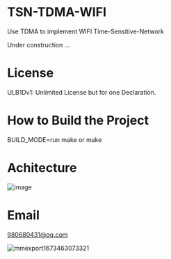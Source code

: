# TSN-TDMA-WIFI
Use TDMA to implement WIFI Time-Sensitive-Network

Under construction ...

# License
ULB1Dv1: Unlimited License but for one Declaration.

# How to Build the Project

BUILD_MODE=run make or make

# Achitecture
![image](https://user-images.githubusercontent.com/28725147/217135496-0b7696ad-6bc9-4600-90fc-399affb1c6a2.png)


# Email
980680431@qq.com


![mmexport1673463073321](https://user-images.githubusercontent.com/28725147/211893351-387d5814-735e-43ac-bd19-96bd0cc8518b.jpg)

